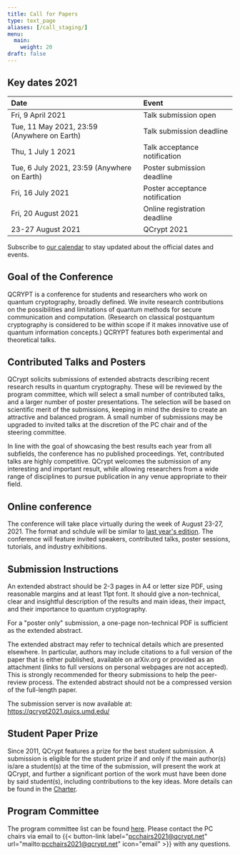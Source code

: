 ```yaml
---
title: Call for Papers
type: text_page
aliases: [/call_staging/]
menu:
  main:
    weight: 20
draft: false
---
```


<!--
## Poster
Our poster is now available! Please <a href="/poster">download and print it yourself!</a>.

<a href="/poster">
  <img height=300 id="dark_bg" src="/images/poster/QCryptPoster.png"/>
</a>
-->

## Key dates 2021

|Date |Event|
|:----|:----|
|Fri, 9 April 2021 | Talk submission open||
|Tue, 11 May 2021, 23:59 (Anywhere on Earth)|Talk submission deadline|
|Thu, 1 July 1 2021|Talk acceptance notification|
|Tue, 6 July 2021, 23:59 (Anywhere on Earth)|Poster submission deadline|
|Fri, 16 July 2021| Poster acceptance notification|
|Fri, 20 August 2021| Online registration deadline|
|23-27 August 2021| QCrypt 2021|

Subscribe to <a href="https://calendar.google.com/calendar/embed?src=4f9rvlunmmrkpih1ibo11goo64%40group.calendar.google.com&ctz=Europe%2FAmsterdam"  target="_blank">our calendar</a> to stay updated about the official dates and events.

## Goal of the Conference
QCRYPT is a conference for students and researchers who work on quantum cryptography, broadly defined.  We invite research contributions on the possibilities and limitations of quantum methods for secure communication and computation.  (Research on classical postquantum cryptography is considered to be within scope if it makes innovative use of quantum information concepts.)  QCRYPT features both experimental and theoretical talks.

## Contributed Talks and Posters
QCrypt solicits submissions of extended abstracts describing recent research results in quantum cryptography. These will be reviewed by the program committee, which will select a small number of contributed talks, and a larger number of poster presentations. The selection will be based on scientific merit of the submissions, keeping in mind the desire to create an attractive and balanced program. A small number of submissions may be upgraded to invited talks at the discretion of the PC chair and of the steering committee.

In line with the goal of showcasing the best results each year from all subfields, the conference has no published proceedings. Yet, contributed talks are highly competitive. QCrypt welcomes the submission of any interesting and important result, while allowing researchers from a wide range of disciplines to pursue publication in any venue appropriate to their field.

## Online conference
The conference will take place virtually during the week of August 23-27, 2021.  The format and schdule will be similar to <a href="https://2020.qcrypt.net/online-conference/">last year's edition</a>. The conference will feature invited speakers, contributed talks, poster sessions, tutorials, and industry exhibitions.

## Submission Instructions
An extended abstract should be 2-3 pages in A4 or letter size PDF, using reasonable margins and at least 11pt font. It should give a non-technical, clear and insightful description of the results and main ideas, their impact, and their importance to quantum cryptography.

For a "poster only" submission, a one-page non-technical PDF is sufficient as the extended abstract.

The extended abstract may refer to technical details which are presented elsewhere. In particular, authors may include citations to a full version of the paper that is either published, available on arXiv.org or provided as an attachment (links to full versions on personal webpages are not accepted). This is strongly recommended for theory submissions to help the peer-review process. The extended abstract should not be a compressed version of the full-length paper.

The submission server is now available at: <a href="https://qcrypt2021.quics.umd.edu/" target="_blank">https://qcrypt2021.quics.umd.edu/</a>

## Student Paper Prize
Since 2011, QCrypt features a prize for the best student submission. A submission is eligible for the student prize if and only if the main author(s) is/are a student(s) at the time of the submission, will present the work at QCrypt, and further a significant portion of the work must have been done by said student(s), including contributions to the key ideas. More details can be found in the <a href="/charter/#student-paper-prize">Charter</a>.

## Program Committee
The program committee list can be found <a href="/team/#program-committee">here</a>. Please contact the PC chairs via email to {{< button-link label="pcchairs2021@qcrypt.net" url="mailto:pcchairs2021@qcrypt.net" icon="email" >}} with any questions.


<!--
"Poster only" submissions will be accepted after the notification for talks (7th June). For these submissions,  a one-page non-technical PDF is sufficient as the extended abstract.


Extended abstracts should be submitted electronically here using the EasyChair system (if the link doesn’t work, visit https://easychair.org/conferences/?conf=qcrypt2019 directly).
If you are designing a new poster for QCrypt, consider using the following templates:  https://osf.io/8ajqs/
This is simply a suggestion, and if you decide to follow this template, feel free to modify it as you see fit
-->

